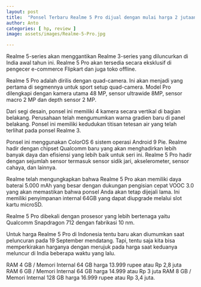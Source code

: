 ```yaml
---
layout: post
title:  "Ponsel Terbaru Realme 5 Pro dijual dengan mulai harga 2 jutaan"
author: Anto
categories: [ hp, review ]
image: assets/images/Realme-5-Pro.jpg

---
```


Realme 5-series akan menggantikan Realme 3-series yang diluncurkan di India awal tahun ini. Realme 5 Pro akan tersedia secara eksklusif di pengecer e-commerce Flipkart dan juga toko offline.

Realme 5 Pro adalah dirilis dengan quad-camera. Ini akan menjadi yang pertama di segmennya untuk sport setup quad-camera. Model Pro dilengkapi dengan kamera utama 48 MP, sensor ultrawide 8MP, sensor macro 2 MP dan depth sensor 2 MP.

Dari segi desain, ponsel ini memiliki 4 kamera secara vertikal di bagian belakang. Perusahaan telah mengumumkan warna gradien baru di panel belakang. Ponsel ini memiliki kedudukan titisan tetesan air yang telah terlihat pada ponsel Realme 3.

Ponsel ini menggunakan ColorOS 6 sistem operasi Android 9 Pie. Realme hadir dengan chipset Qualcomm baru yang akan menghadirkan lebih banyak daya dan efisiensi yang lebih baik untuk seri ini. Realme 5 Pro hadir dengan sejumlah sensor termasuk sensor sidik jari, akselerometer, sensor cahaya, dan lainnya.

Realme telah mengungkapkan bahwa Realme 5 Pro akan memiliki daya baterai 5.000 mAh yang besar dengan dukungan pengisian cepat VOOC 3.0 yang akan memastikan bahwa ponsel Anda akan tetap dijejali lama. Ini memiliki penyimpanan internal 64GB yang dapat diupgrade melalui slot kartu microSD.

Realme 5 Pro dibekali dengan prosesor yang lebih bertenaga yaitu Qualcomm Snapdragon 712 dengan fabrikasi 10 nm.

Untuk harga Realme 5 Pro di Indonesia tentu baru akan diumumkan saat peluncuran pada 19 September mendatang. Tapi, tentu saja kita bisa memperkirakan harganya dengan merujuk pada harga saat keduanya meluncur di India beberapa waktu yang lalu.

RAM 4 GB / Memori Internal 64 GB harga 13.999 rupee atau Rp 2,8 juta
RAM 6 GB / Memori Internal 64 GB harga 14.999 atau Rp 3 juta
RAM 8 GB / Memori Internal 128 GB harga 16.999 rupee atau Rp 3,4 juta.

